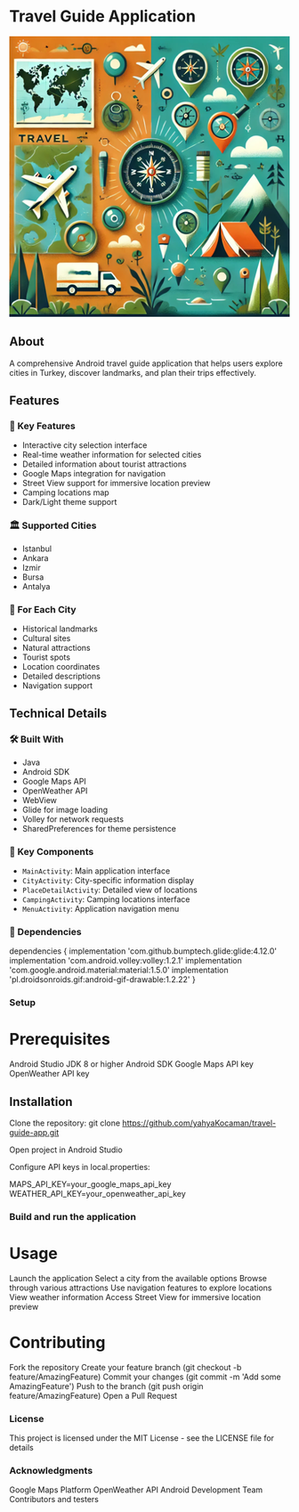 # Travel Guide Application
![Team_Logo](https://github.com/yahyaKocaman/Travel_Guide/blob/master/logo.jpg)
## About
A comprehensive Android travel guide application that helps users explore cities in Turkey, discover landmarks, and plan their trips effectively.

## Features

### 🌟 Key Features
- Interactive city selection interface
- Real-time weather information for selected cities
- Detailed information about tourist attractions
- Google Maps integration for navigation
- Street View support for immersive location preview
- Camping locations map
- Dark/Light theme support

### 🏛️ Supported Cities
- Istanbul
- Ankara
- Izmir
- Bursa
- Antalya

### 📍 For Each City
- Historical landmarks
- Cultural sites
- Natural attractions
- Tourist spots
- Location coordinates
- Detailed descriptions
- Navigation support

## Technical Details

### 🛠️ Built With
- Java
- Android SDK
- Google Maps API
- OpenWeather API
- WebView
- Glide for image loading
- Volley for network requests
- SharedPreferences for theme persistence

### 📱 Key Components
- `MainActivity`: Main application interface
- `CityActivity`: City-specific information display
- `PlaceDetailActivity`: Detailed view of locations
- `CampingActivity`: Camping locations interface
- `MenuActivity`: Application navigation menu

### 🔧 Dependencies
dependencies {
    implementation 'com.github.bumptech.glide:glide:4.12.0'
    implementation 'com.android.volley:volley:1.2.1'
    implementation 'com.google.android.material:material:1.5.0'
    implementation 'pl.droidsonroids.gif:android-gif-drawable:1.2.22'
}


### Setup
# Prerequisites
Android Studio
JDK 8 or higher
Android SDK
Google Maps API key
OpenWeather API key
## Installation
Clone the repository:
git clone https://github.com/yahyaKocaman/travel-guide-app.git

Open project in Android Studio

Configure API keys in local.properties:

MAPS_API_KEY=your_google_maps_api_key
WEATHER_API_KEY=your_openweather_api_key


### Build and run the application
# Usage
Launch the application
Select a city from the available options
Browse through various attractions
Use navigation features to explore locations
View weather information
Access Street View for immersive location preview
# Contributing
Fork the repository
Create your feature branch (git checkout -b feature/AmazingFeature)
Commit your changes (git commit -m 'Add some AmazingFeature')
Push to the branch (git push origin feature/AmazingFeature)
Open a Pull Request
### License
This project is licensed under the MIT License - see the LICENSE file for details

### Acknowledgments
Google Maps Platform
OpenWeather API
Android Development Team
Contributors and testers
